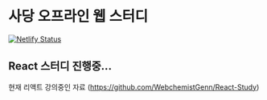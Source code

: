 # 사당 오프라인 웹 스터디

[![Netlify Status](https://api.netlify.com/api/v1/badges/98786820-868d-47b8-9e65-17ee7ca3efaf/deploy-status)](https://app.netlify.com/sites/elegant-tereshkova-a93f50/deploys)

## React 스터디 진행중...

현재 리액트 강의중인 자료 (https://github.com/WebchemistGenn/React-Study)

